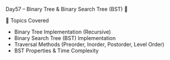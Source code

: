 Day57 – Binary Tree & Binary Search Tree (BST) 🌲

📌 Topics Covered
- Binary Tree Implementation (Recursive)  
- Binary Search Tree (BST) Implementation  
- Traversal Methods (Preorder, Inorder, Postorder, Level Order)  
- BST Properties & Time Complexity  
